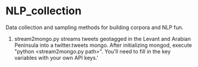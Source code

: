 # NLP_collection
Data collection and sampling methods for building corpora and NLP fun.

1. stream2mongo.py streams tweets geotagged in the Levant and Arabian Peninsula into a twitter.tweets mongo. After initializing mongod, execute "python <stream2mongo.py path>". You'll need to fill in the key variables with your own API keys.'
